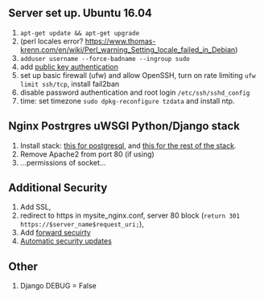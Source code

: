 
## Server set up. Ubuntu 16.04

1. `apt-get update && apt-get upgrade`
2. (perl locales error? https://www.thomas-krenn.com/en/wiki/Perl_warning_Setting_locale_failed_in_Debian)
3. `adduser username --force-badname --ingroup sudo`
4. add [public key authentication](https://www.digitalocean.com/community/tutorials/initial-server-setup-with-ubuntu-16-04)
6. set up basic firewall (ufw) and allow OpenSSH, turn on rate limiting `ufw limit ssh/tcp`, install fail2ban
7. disable password authentication and root login `/etc/ssh/sshd_config`
8. time: set timezone `sudo dpkg-reconfigure tzdata` and install ntp.

## Nginx Postrgres uWSGI Python/Django stack

1. Install stack: [this for postgresql](https://www.digitalocean.com/community/tutorials/how-to-set-up-django-with-postgres-nginx-and-gunicorn-on-ubuntu-16-04), and [this for the rest of the stack](http://uwsgi-docs.readthedocs.io/en/latest/tutorials/Django_and_nginx.html).
2. Remove Apache2 from port 80 (if using)
3. ...permissions of socket...

## Additional Security
1. Add SSL, 
2. redirect to https in mysite_nginx.conf, server 80 block (`return 301 https://$server_name$request_uri;`), 
3. Add [forward secuirty](https://raymii.org/s/tutorials/Strong_SSL_Security_On_nginx.html#Forward_Secrecy_&_Diffie_Hellman_Ephemeral_Parameters)
4. [Automatic security updates]( https://help.ubuntu.com/community/AutomaticSecurityUpdates)

## Other
1. Django DEBUG = False
